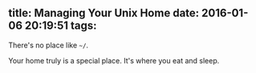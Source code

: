 title: Managing Your Unix Home
date: 2016-01-06 20:19:51
tags:
---
There's no place like `~/`. 

Your home truly is a special place. It's where you eat and sleep.